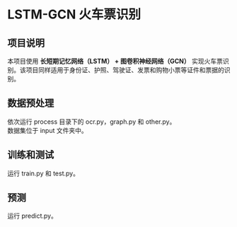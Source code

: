 <h1>LSTM-GCN 火车票识别</h1>
<h2>项目说明</h2>

本项目使用 <b>长短期记忆网络（LSTM） + 图卷积神经网络（GCN）</b> 实现火车票识别。该项目同样适用于身份证、护照、驾驶证、发票和购物小票等证件和票据的识别。

<h2>数据预处理</h2>

依次运行 process 目录下的 ocr.py，graph.py 和 other.py。<br>
数据集位于 input 文件夹中。

<h2>训练和测试</h2>
运行 train.py 和 test.py。
<h2>预测</h2>
运行 predict.py。

